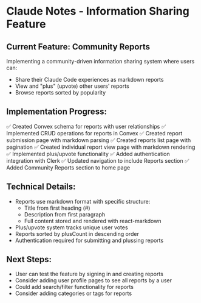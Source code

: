 # Claude Notes - Information Sharing Feature

## Current Feature: Community Reports
Implementing a community-driven information sharing system where users can:
- Share their Claude Code experiences as markdown reports
- View and "plus" (upvote) other users' reports
- Browse reports sorted by popularity

## Implementation Progress:
✅ Created Convex schema for reports with user relationships
✅ Implemented CRUD operations for reports in Convex
✅ Created report submission page with markdown parsing
✅ Created reports list page with pagination
✅ Created individual report view page with markdown rendering
✅ Implemented plus/upvote functionality
✅ Added authentication integration with Clerk
✅ Updated navigation to include Reports section
✅ Added Community Reports section to home page

## Technical Details:
- Reports use markdown format with specific structure:
  - Title from first heading (#)
  - Description from first paragraph
  - Full content stored and rendered with react-markdown
- Plus/upvote system tracks unique user votes
- Reports sorted by plusCount in descending order
- Authentication required for submitting and plussing reports

## Next Steps:
- User can test the feature by signing in and creating reports
- Consider adding user profile pages to see all reports by a user
- Could add search/filter functionality for reports
- Consider adding categories or tags for reports